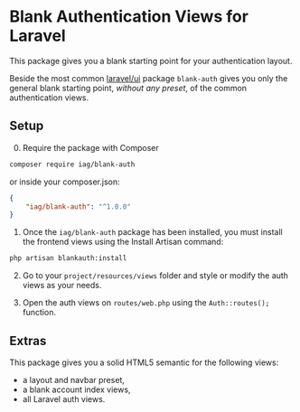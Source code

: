 # Blank Authentication Views for Laravel

This package gives you a blank starting point for your authentication layout.

Beside the most common [laravel/ui](https://github.com/laravel/ui) package `blank-auth` gives you only the general blank starting point, *without any preset*, of the common authentication views.

## Setup

0. Require the package with Composer

```bash
composer require iag/blank-auth
```

or inside your composer.json:

```json
{
    "iag/blank-auth": "^1.0.0"
}
```

1. Once the `iag/blank-auth` package has been installed, you must install the frontend views using the Install Artisan command:

```bash
php artisan blankauth:install
```

2. Go to your `project/resources/views` folder and style or modify the auth views as your needs.

3. Open the auth views on `routes/web.php` using the `Auth::routes();` function.

## Extras

This package gives you a solid HTML5 semantic for the following views:

* a layout and navbar preset,
* a blank account index views,
* all Laravel auth views.
